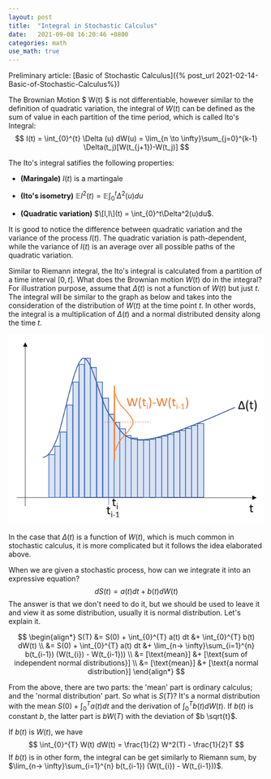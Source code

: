 ```yaml
---
layout: post
title:  "Integral in Stochastic Calculus"
date:   2021-09-08 16:20:46 +0800
categories: math
use_math: true
---
```


Preliminary article: [Basic of Stochastic Calculus]({% post_url 2021-02-14-Basic-of-Stochastic-Calculus%})

The Brownian Motion $ W(t) $ is not differentiable, however similar to the definition of quadratic variation, the integral of $W(t)$ can be defined as the sum of value in each partition of the time period, which is called Ito's Integral:
$$
I(t) = \int_{0}^{t} \Delta (u) dW(u) = \lim_{n \to \infty}\sum_{j=0}^{k-1} \Delta(t_j)[W(t_{j+1})-W(t_j)]
$$

The Ito's integral satifies the following properties:

* **(Maringale)** $I(t)$ is a martingale

* **(Ito's isometry)** $\mathbb{E}I^2(t) = \mathbb{E}\int_{0}^t\Delta^2(u)du$

* **(Quadratic variation)** $\[I,I\](t) = \int_{0}^t\Delta^2(u)du$.

It is good to notice the difference between quadratic variation and the variance of the process $I(t)$. The quadratic variation is path-dependent, while the variance of $I(t)$ is an average over all possible paths of the quadratic variation.

Similar to Riemann integral, the Ito's integral is calculated from a partition of a time interval $[0,t]$. What does the Brownian motion $W(t)$ do in the integral? For illustration purpose, assume that $\Delta (t)$ is not a function of $W(t)$ but just $t$. The integral will be similar to the graph as below and takes into the consideration of the distribution of $W(t)$ at the time point $t$. In other words, the integral is a multiplication of $\Delta (t)$ and a normal distributed density along the time $t$. 

![Integral_Ito](/image/Integral_Ito.png)

In the case that $\Delta (t)$ is a function of $W(t)$, which is much common in stochastic calculus, it is more complicated but it follows the idea elaborated above.

When we are given a stochastic process, how can we integrate it into an expressive equation? 
$$ dS(t) = a(t) dt + b(t) dW(t) $$
The answer is that we don't need to do it, but we should be used to leave it and view it as some distribution, usually it is normal distribution. Let's explain it.

$$
\begin{align*}
 S(T) &= S(0) + \int_{0}^{T} a(t) dt &+ \int_{0}^{T} b(t) dW(t) \\
    &= S(0) + \int_{0}^{T} a(t) dt &+ \lim_{n-> \infty}\sum_{i=1}^{n} b(t_{i-1}) (W(t_{i}) - W(t_{i-1})) \\
    &= [\text{mean}] &+ [\text{sum of independent normal distributions}] \\
    &= [\text{mean}] &+ [\text{a normal distribution}]
\end{align*}
$$

From the above, there are two parts: the 'mean' part is ordinary calculus; and the 'normal distribution' part. So what is $S(T)$? It's a normal distribution with the mean $S(0) + \int_{0}^{T} a(t) dt$ and the derivation of $\int_{0}^{T} b(t) dW(t)$. If $b(t)$ is constant $b$, the latter part is $b W(T)$ with the deviation of $b \sqrt{t}$.

If $b(t)$ is $W(t)$, we have
$$ \int_{0}^{T} W(t) dW(t) = \frac{1}{2} W^2(T) - \frac{1}{2}T
$$
If $b(t)$ is in other form, the integral can be get similarly to Riemann sum, by $\lim_{n-> \infty}\sum_{i=1}^{n} b(t_{i-1}) (W(t_{i}) - W(t_{i-1}))$.




